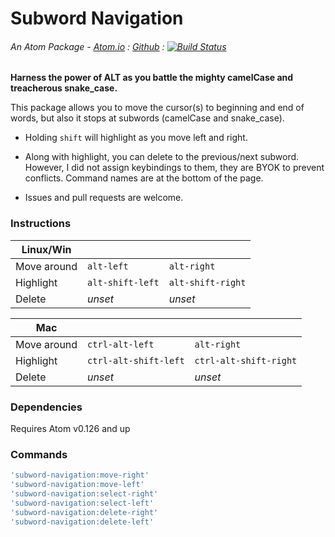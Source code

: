 # Subword Navigation
###### An Atom Package - [Atom.io](https://atom.io/packages/subword-navigation) : [Github](https://github.com/dsandstrom/atom-subword-navigation) : [![Build Status](https://travis-ci.org/dsandstrom/atom-subword-navigation.svg?branch=master)](https://travis-ci.org/dsandstrom/atom-subword-navigation)

**Harness the power of ALT as you battle the mighty camelCase and treacherous snake_case.**

This package allows you to move the cursor(s) to beginning and end of words, but also it stops at subwords (camelCase and snake_case).

- Holding `shift` will highlight as you move left and right.

- Along with highlight, you can delete to the previous/next subword.  However, I did not assign keybindings to them, they are BYOK to prevent conflicts.  Command names are at the bottom of the page.

- Issues and pull requests are welcome.

### Instructions

|  Linux/Win  |            |            |
|-------------|----------------|-----------------|
| Move around | `alt-left`       | `alt-right `   |
| Highlight   | `alt-shift-left` | `alt-shift-right` |
| Delete      | *unset*          | *unset* |

|     Mac     |            |            |
|-------------|----------------|-----------------|
| Move around | `ctrl-alt-left`  | `alt-right`       |
| Highlight   | `ctrl-alt-shift-left` | `ctrl-alt-shift-right` |
| Delete      | *unset* | *unset* |


### Dependencies
Requires Atom v0.126 and up


### Commands
```coffee
'subword-navigation:move-right'
'subword-navigation:move-left'
'subword-navigation:select-right'
'subword-navigation:select-left'
'subword-navigation:delete-right'
'subword-navigation:delete-left'
```
